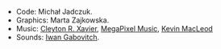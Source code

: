 - Code: Michał Jadczuk.
- Graphics: Marta Zajkowska.
- Music: [Cleyton R. Xavier](http://opengameart.org/users/doppelganger/), [MegaPixel Music](http://opengameart.org/users/pugly), [Kevin MacLeod](http://opengameart.org/content/funkorama)
- Sounds: [Iwan Gabovitch](http://opengameart.org/users/qubodup/).
